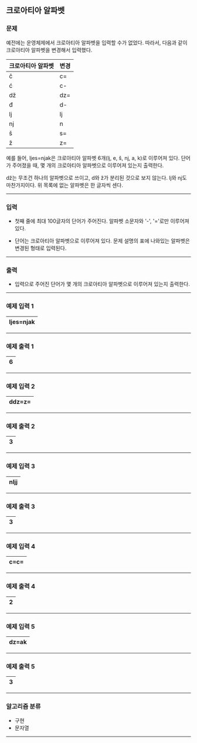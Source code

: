 크로아티아 알파벳
-------------
### 문제

예전에는 운영체제에서 크로아티아 알파벳을 입력할 수가 없었다. 따라서, 다음과 같이 크로아티아 알파벳을 변경해서 입력했다.

|크로아티아 알파벳|변경|
|:---|:---|
|č|c=|
|ć|c-|
|dž|dz=|
|đ|d-|
|lj|lj|
|nj|n|
|š|s=|
|ž|z=|

예를 들어, ljes=njak은 크로아티아 알파벳 6개(lj, e, š, nj, a, k)로 이루어져 있다. 단어가 주어졌을 때, 몇 개의 크로아티아 알파벳으로 이루어져 있는지 출력한다.

dž는 무조건 하나의 알파벳으로 쓰이고, d와 ž가 분리된 것으로 보지 않는다. lj와 nj도 마찬가지이다. 위 목록에 없는 알파벳은 한 글자씩 센다.

- - -

### 입력
* 첫째 줄에 최대 100글자의 단어가 주어진다. 알파벳 소문자와 '-', '='로만 이루어져 있다.

* 단어는 크로아티아 알파벳으로 이루어져 있다. 문제 설명의 표에 나와있는 알파벳은 변경된 형태로 입력된다.

- - -

### 출력
* 입력으로 주어진 단어가 몇 개의 크로아티아 알파벳으로 이루어져 있는지 출력한다.

- - -

### 예제 입력 1
|ljes=njak|
|:---|

- - -

### 예제 출력 1
|6|
|:---|

- - -

### 예제 입력 2
|ddz=z=|
|:---|

- - -

### 예제 출력 2
|3|
|:---|

- - -

### 예제 입력 3
|nljj|
|:---|

- - -

### 예제 출력 3
|3|
|:---|

- - -

### 예제 입력 4
|c=c=|
|:---|

- - -

### 예제 출력 4
|2|
|:---|

- - -

### 예제 입력 5
|dz=ak|
|:---|

- - -

### 예제 출력 5
|3|
|:---|

- - -

### 알고리즘 분류
* 구현
* 문자열

- - -